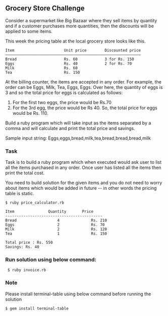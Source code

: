 ## Grocery Store Challenge

Consider a supermarket like Big Bazaar where they sell items by quantity and if a customer purchases more quantities, then the discounts will be applied to some items. 

This week the pricing table at the local grocery store looks like this.

```
Item                      Unit price        Discounted price
————————————————————————————————————————————————————————————
Bread                     Rs. 60            3 for Rs. 150
Eggs                      Rs. 40            2 for Rs. 70
Milk                      Rs. 60
Tea                       Rs. 150
```

At the billing counter, the items are accepted in any order. For example, the order can be Eggs, Milk, Tea, Eggs, Eggs. Over here, the quantity of eggs is 3 and so the total price for eggs is calculated as follows: 
1. For the first two eggs, the price would be Rs.70
2. For the 3rd egg, the price would be Rs 40.
So, the total price for eggs would be Rs. 110.

Build a ruby program which will take input as the items separated by a comma and will calculate and print the total price and savings.

Sample input string: Eggs,eggs,bread,milk,tea,bread,bread,bread,milk


### Task

Task is to build a ruby program which when executed would ask user to list all the items purchased in any order. 
Once user has listed all the items then print the total cost. 

You need to build solution for the given items and you do not need to worry about items which would be added in future -- in other words the pricing table is static.

``` 
$ ruby price_calculator.rb

Item               Quantity       Price
-------------------------------------------
Bread                  4              Rs. 210
Eggs                   2              Rs. 70
Milk                   2              Rs. 120
Tea                    1              Rs. 150

Total price : Rs. 550
Savings: Rs. 40

```

### Run solution using below command:
```
 $ ruby invoice.rb 
```

### Note
Please install terminal-table using below command before running the solution
```
$ gem install terminal-table
```


